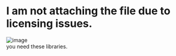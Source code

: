 # I am not attaching the file due to licensing issues.  


![image](https://user-images.githubusercontent.com/78777059/163956903-9340bb00-4954-461e-b4c2-72052b982501.png)  
you need these libraries.
